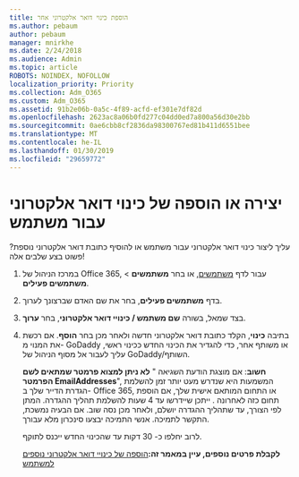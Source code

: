 ```yaml
---
title: הוספת כינוי דואר אלקטרוני אחר
ms.author: pebaum
author: pebaum
manager: mnirkhe
ms.date: 2/24/2018
ms.audience: Admin
ms.topic: article
ROBOTS: NOINDEX, NOFOLLOW
localization_priority: Priority
ms.collection: Adm_O365
ms.custom: Adm_O365
ms.assetid: 91b2e06b-0a5c-4f89-acfd-ef301e7df82d
ms.openlocfilehash: 2623ac8a06b0fd277c04dd0ed7a800a56d30e2bb
ms.sourcegitcommit: 0ae6cbb8cf2836da98300767ed81b411d6551bee
ms.translationtype: MT
ms.contentlocale: he-IL
ms.lasthandoff: 01/30/2019
ms.locfileid: "29659772"
---
```

# <a name="create-or-add-an-email-alias-for-a-user"></a>יצירה או הוספה של כינוי דואר אלקטרוני עבור משתמש

עליך ליצור כינוי דואר אלקטרוני עבור משתמש או להוסיף כתובת דואר אלקטרוני נוספת? פשוט בצע שלבים אלה!
  
1. במרכז הניהול של Office 365, עבור לדף [משתמשים](https://go.microsoft.com/fwlink/p/?linkid=834822), או בחר **משתמשים** \> **משתמשים פעילים**.
    
2. בדף **משתמשים פעילים**, בחר את שם האדם שברצונך לערוך. 
    
3. בצד שמאל, בשורה **שם משתמש / כינויי דואר אלקטרוני**, בחר **ערוך**.
    
4. בתיבה **כינוי**, הקלד כתובת דואר אלקטרוני חדשה ולאחר מכן בחר **הוסף**. אם רכשת את המנוי מ- GoDaddy או משותף אחר, כדי להגדיר את הכינוי החדש ככינוי ראשי, עליך לעבור אל מסוף הניהול של GoDaddy/השותף. 
    
    **חשוב**: אם מוצגת הודעת השגיאה " **לא ניתן למצוא פרמטר שמתאים לשם הפרמטר EmailAddresses**", המשמעות היא שנדרש מעט יותר זמן להשלמת הגדרת הדייר שלך ב- Office 365, או התחום המותאם אישית שלך, אם הוספת תחום כזה לאחרונה . ייתכן שיידרשו עד 4 שעות להשלמת תהליך ההגדרה. המתן לפי הצורך, עד שתהליך ההגדרה יושלם, ולאחר מכן נסה שוב. אם הבעיה נמשכת, התקשר לתמיכה. אנשי התמיכה יבצעו סינכרון מלא עבורך.
    
    לרוב יחלפו כ- 30 דקות עד שהכינוי החדש ייכנס לתוקף.
    
    **לקבלת פרטים נוספים, עיין במאמר זה:**[הוספה של כינויי דואר אלקטרוני נוספים למשתמש](https://support.office.com/article/https://support.office.com/article/Add-additional-email-aliases-to-a-user-0b0bd900-68b1-4bf5-808b-5d240a7739f4.aspx)
    

